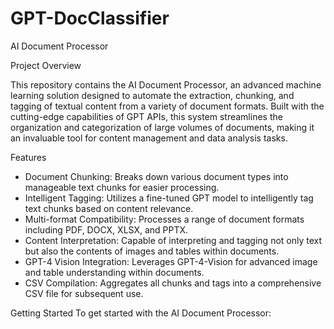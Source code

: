 # GPT-DocClassifier

AI Document Processor

Project Overview

This repository contains the AI Document Processor, an advanced machine learning solution designed to automate the extraction, chunking, and tagging of textual content from a variety of document formats. Built with the cutting-edge capabilities of GPT APIs, this system streamlines the organization and categorization of large volumes of documents, making it an invaluable tool for content management and data analysis tasks.

Features
- Document Chunking: Breaks down various document types into manageable text chunks for easier processing.
- Intelligent Tagging: Utilizes a fine-tuned GPT model to intelligently tag text chunks based on content relevance.
- Multi-format Compatibility: Processes a range of document formats including PDF, DOCX, XLSX, and PPTX.
- Content Interpretation: Capable of interpreting and tagging not only text but also the contents of images and tables within documents.
- GPT-4 Vision Integration: Leverages GPT-4-Vision for advanced image and table understanding within documents.
- CSV Compilation: Aggregates all chunks and tags into a comprehensive CSV file for subsequent use.

Getting Started
To get started with the AI Document Processor:
